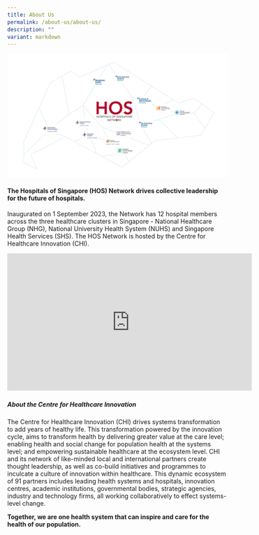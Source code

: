 ```yaml
---
title: About Us
permalink: /about-us/about-us/
description: ""
variant: markdown
---
```

![](/images/250829_hos_networkmap.png)

#### The Hospitals of Singapore (HOS) Network drives collective leadership for the future of hospitals. 

Inaugurated on 1 September 2023, the Network has 12 hospital members across the three healthcare clusters in Singapore - National Healthcare Group (NHG), National University Health System (NUHS) and Singapore Health Services (SHS). The HOS Network is hosted by the Centre for Healthcare Innovation (CHI). 
 
<div class="bp-youtube">  
<iframe allowfullscreen="" allow="accelerometer; autoplay; clipboard-write; encrypted-media; gyroscope; picture-in-picture; web-share" frameborder="0" title="YouTube video player" src="https://www.youtube.com/embed/pxVvtcuh_bc?si=RiVZr5yIjj3FpdIs" height="315" width="560"></iframe>
</div>


##### About the Centre for Healthcare Innovation

The Centre for Healthcare Innovation (CHI) drives systems transformation to add years of healthy life. This transformation powered by the innovation cycle, aims to transform health by delivering greater value at the care level; enabling health and social change for population health at the systems level; and empowering sustainable healthcare at the ecosystem level. CHI and its network of like-minded local and international partners create thought leadership, as well as co-build initiatives and programmes to inculcate a culture of innovation within healthcare. This dynamic ecosystem of 91 partners includes leading health systems and hospitals, innovation centres, academic institutions, governmental bodies, strategic agencies, industry and technology firms, all working collaboratively to effect systems-level change.

**Together, we are one health system that can inspire and care for the health of our population.**
